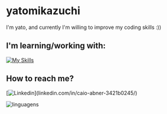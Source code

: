# yatomikazuchi
I'm yato, and currently I'm willing to improve my coding skills :))

##  I'm learning/working with:
[![My Skills](https://skillicons.dev/icons?i=java,lua,py,css,html,js,ps,ai)](https://skillicons.dev)

##  How to reach me?
[![Linkedin](https://skillicons.dev/icons?i=linkedin,)](linkedin.com/in/caio-abner-3421b0245/)

![linguagens](https://github-readme-stats.vercel.app/api/top-langs/?username=yatomikazuchi&layout=compact&theme=date_night)

